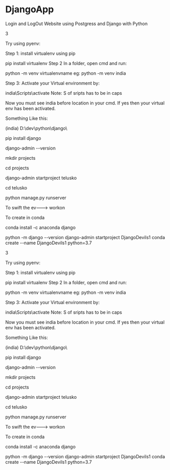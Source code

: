 # DjangoApp
Login and LogOut Website using Postgress and Django with Python




3

Try using pyenv:

Step 1: install virtualenv using pip

pip install virtualenv
Step 2 In a folder, open cmd and run:

python -m venv virtualenvname
eg: python -m venv india

Step 3: Activate your Virtual environment by:

india\Scripts\activate
Note: S of sripts has to be in caps

Now you must see india before location in your cmd. If yes then your virtual env has been activated.

Something Like this:

(india) D:\dev\python\django\


pip install django

django-admin --version

mkdir projects

cd projects

django-admin startproject telusko

cd telusko

python manage.py runserver

To swift the ev---> workon <envname>


To create in conda

conda install -c anaconda django

python -m django --version
django-admin startproject DjangoDevils1
conda create --name DjangoDevils1 python=3.7 



3

Try using pyenv:

Step 1: install virtualenv using pip

pip install virtualenv
Step 2 In a folder, open cmd and run:

python -m venv virtualenvname
eg: python -m venv india

Step 3: Activate your Virtual environment by:

india\Scripts\activate
Note: S of sripts has to be in caps

Now you must see india before location in your cmd. If yes then your virtual env has been activated.

Something Like this:

(india) D:\dev\python\django\


pip install django

django-admin --version

mkdir projects

cd projects

django-admin startproject telusko

cd telusko

python manage.py runserver

To swift the ev---> workon <envname>


To create in conda

conda install -c anaconda django

python -m django --version
django-admin startproject DjangoDevils1
conda create --name DjangoDevils1 python=3.7 



